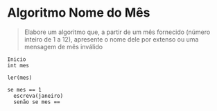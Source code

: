 # Algoritmo Nome do Mês

> Elabore um algoritmo que, a partir de um mês fornecido (número inteiro de 1 a 12),
> apresente o nome dele por extenso ou uma mensagem de mês inválido


```
Inicio
int mes

ler(mes)

se mes == 1 
  escreva(janeiro)
  senão se mes == 
  


```
